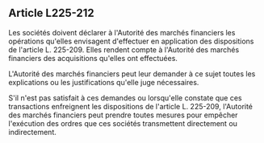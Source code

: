 Article L225-212
----
Les sociétés doivent déclarer à l'Autorité des marchés financiers les opérations
qu'elles envisagent d'effectuer en application des dispositions de l'article L.
225-209. Elles rendent compte à l'Autorité des marchés financiers des
acquisitions qu'elles ont effectuées.

L'Autorité des marchés financiers peut leur demander à ce sujet toutes les
explications ou les justifications qu'elle juge nécessaires.

S'il n'est pas satisfait à ces demandes ou lorsqu'elle constate que ces
transactions enfreignent les dispositions de l'article L. 225-209, l'Autorité
des marchés financiers peut prendre toutes mesures pour empêcher l'exécution des
ordres que ces sociétés transmettent directement ou indirectement.

